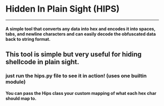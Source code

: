 # Hidden In Plain Sight (HIPS)

<hr/>

#### A simple tool that converts any data into hex and encodes it into spaces, tabs, and newline characters and can easily decode the obfuscated data back to string format.

## This tool is simple but very useful for hiding shellcode in plain sight.

### just run the hips.py file to see it in action! (uses one builtin module)


#### You can pass the Hips class your custom mapping of what each hex char should map to.
